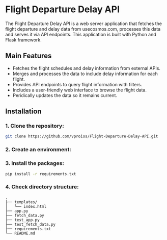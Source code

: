 # Flight Departure Delay API

The Flight Departure Delay API is a web server application that fetches the flight departure and delay data from usecosmos.com, processes this data and serves it via API endpoints. This application is built with Python and Flask framework.

## Main Features

* Fetches the flight schedules and delay information from external APIs.
* Merges and processes the data to include delay information for each flight. 
* Provides API endpoints to query flight information with filters.
* Includes a user-friendly web interface to browse the flight data.
* Peridically updates the data so it remains current.

## Installation

### 1. Clone the repository:
```sh
git clone https://github.com/vproiss/Flight-Departure-Delay-API.git
```

### 2. Create an environment:

### 3. Install the packages:
```sh
pip install -r requirements.txt
```

### 4. Check directory structure:
```
.
├── templates/
│   └── index.html
├── app.py
├── fetch_data.py
├── test_app.py
├── test_fetch_data.py
├── requirements.txt
└── README.md
```
